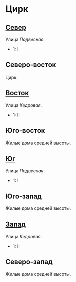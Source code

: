 # Цирк

## [Север](./585060.md)

Улица *Подвесная*.

* 1:    !

## Северо-восток

Цирк.

## [Восток](./590070.md)

Улица *Кедровая*.

* 1:    II

## Юго-восток

Жилые дома средней высоты.

## [Юг](./585080.md)

Улица *Подвесная*.

* 1:    !

## Юго-запад

Жилые дома средней высоты.

## [Запад](./580070.md)

Улица *Кедровая*.

* 1:    II

## Северо-запад

Жилые дома средней высоты.
